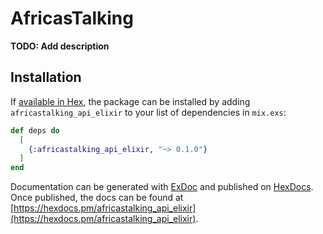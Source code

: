 # AfricasTalking

**TODO: Add description**

## Installation

If [available in Hex](https://hex.pm/docs/publish), the package can be installed
by adding `africastalking_api_elixir` to your list of dependencies in `mix.exs`:

```elixir
def deps do
  [
    {:africastalking_api_elixir, "~> 0.1.0"}
  ]
end
```

Documentation can be generated with [ExDoc](https://github.com/elixir-lang/ex_doc)
and published on [HexDocs](https://hexdocs.pm). Once published, the docs can
be found at [https://hexdocs.pm/africastalking_api_elixir](https://hexdocs.pm/africastalking_api_elixir).

